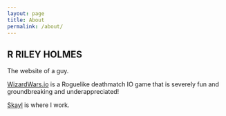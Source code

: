 ```yaml
---
layout: page
title: About
permalink: /about/
---
```


<div class="post-content">
    <h2 class="sname-main">R RILEY HOLMES</h2>
<p>The website of a guy.</p>
</div>

[WizardWars.io](http://wizardwars.io) is a Roguelike deathmatch IO game that is severely fun and groundbreaking and underappreciated!

[Skayl](http://www.skayl.com) is where I work.
